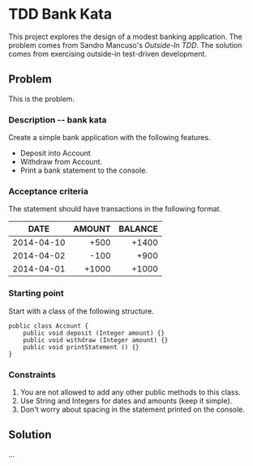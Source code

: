 


# TDD Bank Kata
This project explores the design of a modest banking application.  The problem comes from Sandro Mancuso's *Outside-In TDD*.  The solution comes from exercising outside-in test-driven development.


## Problem
This is the problem.

### Description -- bank kata
Create a simple bank application with the following features.

* Deposit into Account
* Withdraw from Account.
* Print a bank statement to the console.

### Acceptance criteria
The statement should have transactions in the following format.

| DATE       | AMOUNT     | BALANCE    |
|:----------:|-----------:|-----------:|
| 2014-04-10 |       +500 |      +1400 |
| 2014-04-02 |       -100 |       +900 |
| 2014-04-01 |      +1000 |      +1000 |

### Starting point
Start with a class of the following structure.

    public class Account {
        public void deposit (Integer amount) {}
        public void withdraw (Integer amount) {}
        public void printStatement () {}
    }

### Constraints
1.  You are not allowed to add any other public methods to this class.
2.  Use String and Integers for dates and amounts (keep it simple).
3.  Don't worry about spacing in the statement printed on the console.


## Solution
...

